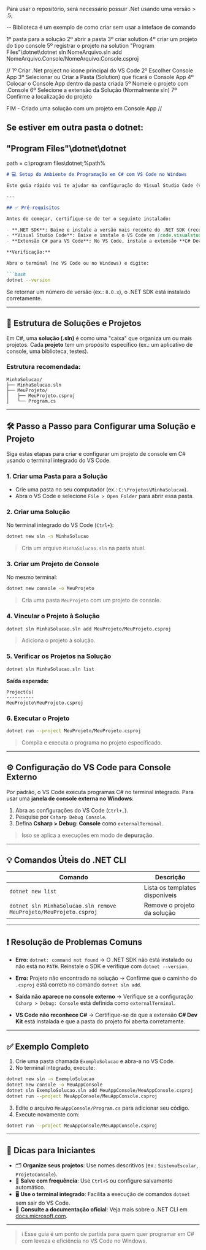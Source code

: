 Para usar o repositório, será necessário possuir .Net usando uma versão > .5;

-- Biblioteca é um exemplo de como criar sem usar a inteface de comando

1º pasta para a solução
2º abrir a pasta
3º criar solution
4º criar um projeto do tipo console
5º registrar o projeto na solution
    \"Program Files"\dotnet\dotnet sln NomeArquivo.sln add NomeArquivo.Console/NomeArquivo.Console.csproj


// 
1º Criar .Net project no ícone principal do VS Code
2º Escolher Console App
3º Selecionar ou Criar a Pasta (Solution) que ficará o Console App
4º Colocar o Console App dentro da pasta criada
5º Nomeie o projeto com .Console
6º Selecione a extensão da Solução (Normalmente sln)
7º Confirme a localização do projeto

FIM - Criado uma solução com um projeto em Console App
//



Se estiver em outra pasta o dotnet:
--
\"Program Files"\dotnet\dotnet
--

path = c:\program files\dotnet;%path%


````markdown
# 💻 Setup do Ambiente de Programação em C# com VS Code no Windows

Este guia rápido vai te ajudar na configuração do Visual Studio Code (VS Code) para desenvolver programas em C# no Windows.

---

## ✅ Pré-requisitos

Antes de começar, certifique-se de ter o seguinte instalado:

- **.NET SDK**: Baixe e instale a versão mais recente do .NET SDK (recomenda-se a versão LTS) em [dotnet.microsoft.com](https://dotnet.microsoft.com).
- **Visual Studio Code**: Baixe e instale o VS Code em [code.visualstudio.com](https://code.visualstudio.com).
- **Extensão C# para VS Code**: No VS Code, instale a extensão **C# Dev Kit** na aba de extensões (`Ctrl+Shift+X`).

**Verificação:**

Abra o terminal (no VS Code ou no Windows) e digite:

```bash
dotnet --version
````

Se retornar um número de versão (ex.: `8.0.x`), o .NET SDK está instalado corretamente.

---

## 📁 Estrutura de Soluções e Projetos

Em C#, uma **solução (.sln)** é como uma "caixa" que organiza um ou mais projetos. Cada **projeto** tem um propósito específico (ex.: um aplicativo de console, uma biblioteca, testes).

### Estrutura recomendada:

```
MinhaSolucao/
├── MinhaSolucao.sln
├── MeuProjeto/
│   ├── MeuProjeto.csproj
│   └── Program.cs
```

---

## 🛠️ Passo a Passo para Configurar uma Solução e Projeto

Siga estas etapas para criar e configurar um projeto de console em C# usando o terminal integrado do VS Code.

### 1. Criar uma Pasta para a Solução

* Crie uma pasta no seu computador (ex.: `C:\Projetos\MinhaSolucao`).
* Abra o VS Code e selecione `File > Open Folder` para abrir essa pasta.

### 2. Criar uma Solução

No terminal integrado do VS Code (`Ctrl+`):

```bash
dotnet new sln -n MinhaSolucao
```

> Cria um arquivo `MinhaSolucao.sln` na pasta atual.

### 3. Criar um Projeto de Console

No mesmo terminal:

```bash
dotnet new console -o MeuProjeto
```

> Cria uma pasta `MeuProjeto` com um projeto de console.

### 4. Vincular o Projeto à Solução

```bash
dotnet sln MinhaSolucao.sln add MeuProjeto/MeuProjeto.csproj
```

> Adiciona o projeto à solução.

### 5. Verificar os Projetos na Solução

```bash
dotnet sln MinhaSolucao.sln list
```

**Saída esperada:**

```
Project(s)
----------
MeuProjeto\MeuProjeto.csproj
```

### 6. Executar o Projeto

```bash
dotnet run --project MeuProjeto/MeuProjeto.csproj
```

> Compila e executa o programa no projeto especificado.

---

## ⚙️ Configuração do VS Code para Console Externo

Por padrão, o VS Code executa programas C# no terminal integrado. Para usar uma **janela de console externa no Windows**:

1. Abra as configurações do VS Code (`Ctrl+,`).
2. Pesquise por `Csharp Debug Console`.
3. Defina **Csharp > Debug: Console** como `externalTerminal`.

> Isso se aplica a execuções em modo de **depuração**.

---

## 💡 Comandos Úteis do .NET CLI

| Comando                                                           | Descrição                      |
| ----------------------------------------------------------------- | ------------------------------ |
| `dotnet new list`                                                 | Lista os templates disponíveis |
| `dotnet sln MinhaSolucao.sln remove MeuProjeto/MeuProjeto.csproj` | Remove o projeto da solução    |

---

## ❗ Resolução de Problemas Comuns

* **Erro:** `dotnet: command not found`
  → O .NET SDK não está instalado ou não está no `PATH`. Reinstale o SDK e verifique com `dotnet --version`.

* **Erro:** Projeto não encontrado na solução
  → Confirme que o caminho do `.csproj` está correto no comando `dotnet sln add`.

* **Saída não aparece no console externo**
  → Verifique se a configuração `Csharp > Debug: Console` está definida como `externalTerminal`.

* **VS Code não reconhece C#**
  → Certifique-se de que a extensão **C# Dev Kit** está instalada e que a pasta do projeto foi aberta corretamente.

---

## ✅ Exemplo Completo

1. Crie uma pasta chamada `ExemploSolucao` e abra-a no VS Code.
2. No terminal integrado, execute:

```bash
dotnet new sln -n ExemploSolucao
dotnet new console -o MeuAppConsole
dotnet sln ExemploSolucao.sln add MeuAppConsole/MeuAppConsole.csproj
dotnet run --project MeuAppConsole/MeuAppConsole.csproj
```

3. Edite o arquivo `MeuAppConsole/Program.cs` para adicionar seu código.
4. Execute novamente com:

```bash
dotnet run --project MeuAppConsole/MeuAppConsole.csproj
```

---

## 👶 Dicas para Iniciantes

* 🗂️ **Organize seus projetos**: Use nomes descritivos (ex.: `SistemaEscolar`, `ProjetoConsole`).
* 💾 **Salve com frequência**: Use `Ctrl+S` ou configure salvamento automático.
* 🖥️ **Use o terminal integrado**: Facilita a execução de comandos `dotnet` sem sair do VS Code.
* 📘 **Consulte a documentação oficial**: Veja mais sobre o .NET CLI em [docs.microsoft.com](https://docs.microsoft.com).

---

> ℹ️ Esse guia é um ponto de partida para quem quer programar em C# com leveza e eficiência no VS Code no Windows.

```



